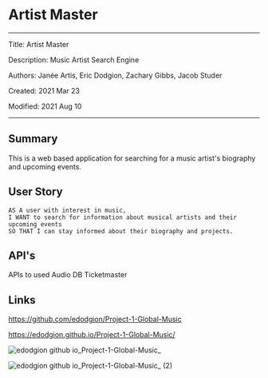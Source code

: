 # Artist Master

---

Title: Artist Master 

Description:  Music Artist Search Engine

Authors: Janée Artis, Eric Dodgion, Zachary Gibbs, Jacob Studer

Created:  2021 Mar 23

Modified: 2021 Aug 10

---

## Summary
This is a web based application for searching for a music artist's biography and upcoming events.

## User Story

```
AS A user with interest in music,
I WANT to search for information about musical artists and their upcoming events
SO THAT I can stay informed about their biography and projects.

```

## API's
APIs to used 
Audio DB
Ticketmaster 

## Links
https://github.com/edodgion/Project-1-Global-Music

https://edodgion.github.io/Project-1-Global-Music/


![edodgion github io_Project-1-Global-Music_](https://user-images.githubusercontent.com/78391244/128947336-43080531-44f6-403d-be79-01fc6d339ff3.png)

![edodgion github io_Project-1-Global-Music_ (2)](https://user-images.githubusercontent.com/78391244/128947319-efff8418-4354-4884-b28f-727e9dcee921.png)